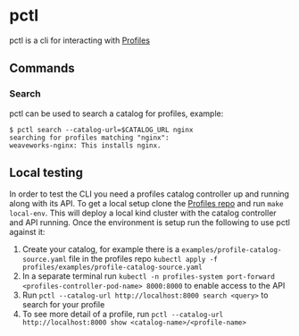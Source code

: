 # pctl
pctl is a cli for interacting with [Profiles](https://github.com/weaveworks/profiles)

## Commands

### Search
pctl can be used to search a catalog for profiles, example:
```
$ pctl search --catalog-url=$CATALOG_URL nginx
searching for profiles matching "nginx":
weaveworks-nginx: This installs nginx.
```

## Local testing

In order to test the CLI you need a profiles catalog controller up and running along with its API.
To get a local setup clone the [Profiles repo](https://github.com/weaveworks/profiles) and run `make local-env`.
This will deploy a local kind cluster with the catalog controller and API running. Once the environment is setup
run the following to use pctl against it:

1. Create your catalog, for example there is a `examples/profile-catalog-source.yaml` file in the profiles repo
`kubectl apply -f profiles/examples/profile-catalog-source.yaml`
1. In a separate terminal run `kubectl -n profiles-system port-forward <profiles-controller-pod-name> 8000:8000` to enable access to the API
1. Run `pctl --catalog-url http://localhost:8000 search <query>` to search for your profile
1. To see more detail of a profile, run `pctl --catalog-url http://localhost:8000 show <catalog-name>/<profile-name>`

